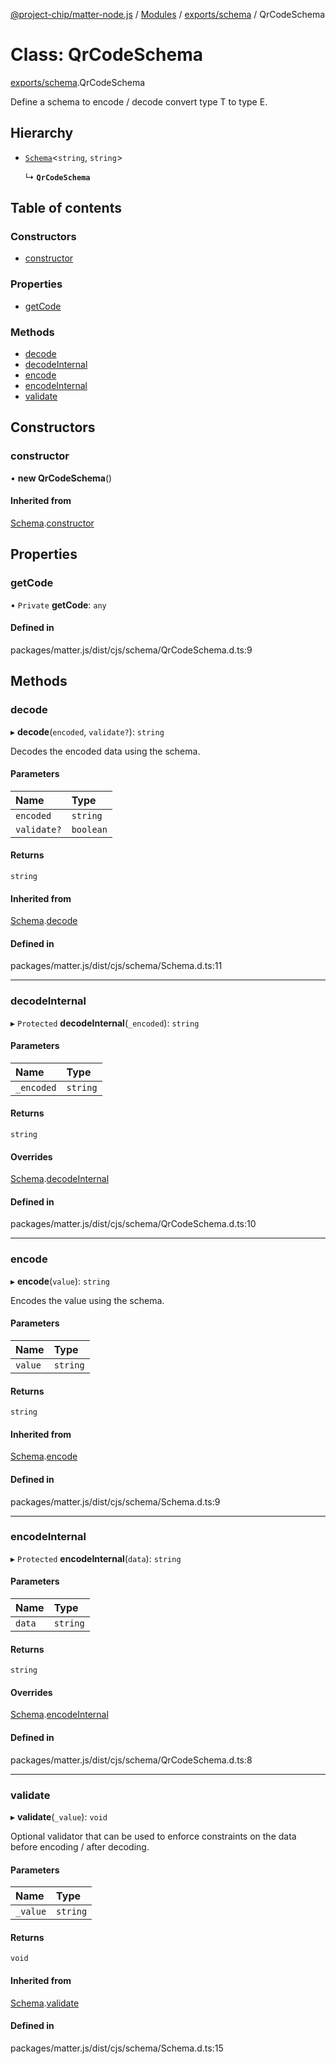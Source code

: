 [@project-chip/matter-node.js](../README.md) / [Modules](../modules.md) / [exports/schema](../modules/exports_schema.md) / QrCodeSchema

# Class: QrCodeSchema

[exports/schema](../modules/exports_schema.md).QrCodeSchema

Define a schema to encode / decode convert type T to type E.

## Hierarchy

- [`Schema`](exports_schema.Schema.md)<`string`, `string`\>

  ↳ **`QrCodeSchema`**

## Table of contents

### Constructors

- [constructor](exports_schema.QrCodeSchema.md#constructor)

### Properties

- [getCode](exports_schema.QrCodeSchema.md#getcode)

### Methods

- [decode](exports_schema.QrCodeSchema.md#decode)
- [decodeInternal](exports_schema.QrCodeSchema.md#decodeinternal)
- [encode](exports_schema.QrCodeSchema.md#encode)
- [encodeInternal](exports_schema.QrCodeSchema.md#encodeinternal)
- [validate](exports_schema.QrCodeSchema.md#validate)

## Constructors

### constructor

• **new QrCodeSchema**()

#### Inherited from

[Schema](exports_schema.Schema.md).[constructor](exports_schema.Schema.md#constructor)

## Properties

### getCode

• `Private` **getCode**: `any`

#### Defined in

packages/matter.js/dist/cjs/schema/QrCodeSchema.d.ts:9

## Methods

### decode

▸ **decode**(`encoded`, `validate?`): `string`

Decodes the encoded data using the schema.

#### Parameters

| Name | Type |
| :------ | :------ |
| `encoded` | `string` |
| `validate?` | `boolean` |

#### Returns

`string`

#### Inherited from

[Schema](exports_schema.Schema.md).[decode](exports_schema.Schema.md#decode)

#### Defined in

packages/matter.js/dist/cjs/schema/Schema.d.ts:11

___

### decodeInternal

▸ `Protected` **decodeInternal**(`_encoded`): `string`

#### Parameters

| Name | Type |
| :------ | :------ |
| `_encoded` | `string` |

#### Returns

`string`

#### Overrides

[Schema](exports_schema.Schema.md).[decodeInternal](exports_schema.Schema.md#decodeinternal)

#### Defined in

packages/matter.js/dist/cjs/schema/QrCodeSchema.d.ts:10

___

### encode

▸ **encode**(`value`): `string`

Encodes the value using the schema.

#### Parameters

| Name | Type |
| :------ | :------ |
| `value` | `string` |

#### Returns

`string`

#### Inherited from

[Schema](exports_schema.Schema.md).[encode](exports_schema.Schema.md#encode)

#### Defined in

packages/matter.js/dist/cjs/schema/Schema.d.ts:9

___

### encodeInternal

▸ `Protected` **encodeInternal**(`data`): `string`

#### Parameters

| Name | Type |
| :------ | :------ |
| `data` | `string` |

#### Returns

`string`

#### Overrides

[Schema](exports_schema.Schema.md).[encodeInternal](exports_schema.Schema.md#encodeinternal)

#### Defined in

packages/matter.js/dist/cjs/schema/QrCodeSchema.d.ts:8

___

### validate

▸ **validate**(`_value`): `void`

Optional validator that can be used to enforce constraints on the data before encoding / after decoding.

#### Parameters

| Name | Type |
| :------ | :------ |
| `_value` | `string` |

#### Returns

`void`

#### Inherited from

[Schema](exports_schema.Schema.md).[validate](exports_schema.Schema.md#validate)

#### Defined in

packages/matter.js/dist/cjs/schema/Schema.d.ts:15
